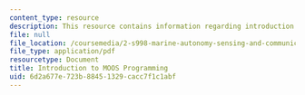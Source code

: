 ```yaml
---
content_type: resource
description: This resource contains information regarding introduction to MOOS programming.
file: null
file_location: /coursemedia/2-s998-marine-autonomy-sensing-and-communications-spring-2012/6d2a677e723b88451329cacc7f1c1abf_MIT2_S998S12_Lab04.pdf
file_type: application/pdf
resourcetype: Document
title: Introduction to MOOS Programming
uid: 6d2a677e-723b-8845-1329-cacc7f1c1abf
---
```

